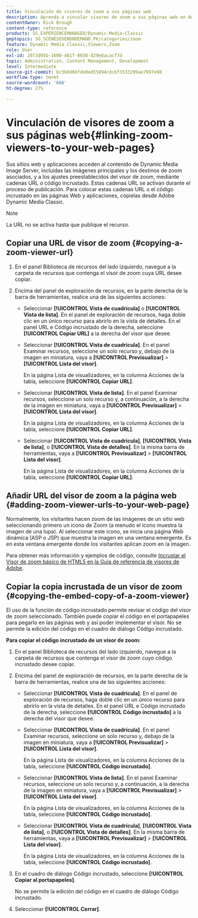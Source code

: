 ```yaml
---
title: Vinculación de visores de zoom a sus páginas web
description: Aprenda a vincular visores de zoom a sus páginas web en Adobe Dynamic Media Classic.
contentOwner: Rick Brough
content-type: reference
products: SG_EXPERIENCEMANAGER/Dynamic-Media-Classic
geptopics: SG_SCENESEVENONDEMAND_PK/categories/zoom
feature: Dynamic Media Classic,Viewers,Zoom
role: User
exl-id: 2073d95b-1600-481f-8038-d29e8acacf7d
topic: Administration, Content Management, Development
level: Intermediate
source-git-commit: bc3b696bfde0ed55894cdcbf3533299ae7697e98
workflow-type: tm+mt
source-wordcount: '666'
ht-degree: 27%

---
```


# Vinculación de visores de zoom a sus páginas web{#linking-zoom-viewers-to-your-web-pages}

Sus sitios web y aplicaciones acceden al contenido de Dynamic Media Image Server, incluidas las imágenes principales y los destinos de zoom asociados, y a los ajustes preestablecidos del visor de zoom, mediante cadenas URL o código incrustado. Estas cadenas URL se activan durante el proceso de publicación. Para colocar estas cadenas URL o el código incrustado en las páginas Web y aplicaciones, cópielas desde Adobe Dynamic Media Classic.

>[!NOTE]
>
>La URL no se activa hasta que publique el recurso.

## Copiar una URL de visor de zoom {#copying-a-zoom-viewer-url}

1. En el panel Biblioteca de recursos del lado izquierdo, navegue a la carpeta de recursos que contenga el visor de zoom cuya URL desee copiar.
1. Encima del panel de exploración de recursos, en la parte derecha de la barra de herramientas, realice una de las siguientes acciones:

   * Seleccionar **[!UICONTROL Vista de cuadrícula]** o **[!UICONTROL Vista de lista]**. En el panel de exploración de recursos, haga doble clic en un único recurso para abrirlo en la vista de detalles. En el panel URL e Código incrustado de la derecha, seleccione **[!UICONTROL Copiar URL]** a la derecha del visor que desee.
   * Seleccionar **[!UICONTROL Vista de cuadrícula]**. En el panel Examinar recursos, seleccione un solo recurso y, debajo de la imagen en miniatura, vaya a **[!UICONTROL Previsualizar]** > **[!UICONTROL Lista del visor]**.

     En la página Lista de visualizadores, en la columna Acciones de la tabla, seleccione **[!UICONTROL Copiar URL]**.

   * Seleccionar **[!UICONTROL Vista de lista]**. En el panel Examinar recursos, seleccione un solo recurso y, a continuación, a la derecha de la imagen en miniatura, vaya a **[!UICONTROL Previsualizar]** > **[!UICONTROL Lista del visor]**.

     En la página Lista de visualizadores, en la columna Acciones de la tabla, seleccione **[!UICONTROL Copiar URL]**.

   * Seleccionar **[!UICONTROL Vista de cuadrícula]**, **[!UICONTROL Vista de lista]**, o **[!UICONTROL Vista de detalles]**. En la misma barra de herramientas, vaya a **[!UICONTROL Previsualizar]** > **[!UICONTROL Lista del visor]**.

     En la página Lista de visualizadores, en la columna Acciones de la tabla, seleccione **[!UICONTROL Copiar URL]**.

## Añadir URL del visor de zoom a la página web {#adding-zoom-viewer-urls-to-your-web-page}

Normalmente, los visitantes hacen zoom de las imágenes de un sitio web seleccionando primero un icono de Zoom (a menudo el icono muestra la imagen de una lupa). Al seleccionar este icono, se inicia una página Web dinámica (ASP o JSP) que muestra la imagen en una ventana emergente. Es en esta ventana emergente donde los visitantes aplican zoom en la imagen.

Para obtener más información y ejemplos de código, consulte [Incrustar el Visor de zoom básico de HTML5 en la Guía de referencia de visores de Adobe](https://experienceleague.adobe.com/en/docs/dynamic-media-developer-resources/library/viewers-aem-assets-dmc/basic-zoom/c-html5-20-basic-zoom-viewer-about#section-e1c3106f5b3e445d9b95be337c2f94e2).

## Copiar la copia incrustada de un visor de zoom {#copying-the-embed-copy-of-a-zoom-viewer}

El uso de la función de código incrustado permite revisar el código del visor de zoom seleccionado. También puede copiar el código en el portapapeles para pegarlo en las páginas web y así poder implementar el visor. No se permite la edición del código en el cuadro de diálogo Código incrustado.

**Para copiar el código incrustado de un visor de zoom:**

1. En el panel Biblioteca de recursos del lado izquierdo, navegue a la carpeta de recursos que contenga el visor de zoom cuyo código incrustado desee copiar.
1. Encima del panel de exploración de recursos, en la parte derecha de la barra de herramientas, realice una de las siguientes acciones:

   * Seleccionar **[!UICONTROL Vista de cuadrícula]**. En el panel de exploración de recursos, haga doble clic en un único recurso para abrirlo en la vista de detalles. En el panel URL e Código incrustado de la derecha, seleccione **[!UICONTROL Código incrustado]** a la derecha del visor que desee.
   * Seleccionar **[!UICONTROL Vista de cuadrícula]**. En el panel Examinar recursos, seleccione un solo recurso y, debajo de la imagen en miniatura, vaya a **[!UICONTROL Previsualizar]** > **[!UICONTROL Lista del visor]**.

     En la página Lista de visualizadores, en la columna Acciones de la tabla, seleccione **[!UICONTROL Código incrustado]**.

   * Seleccionar **[!UICONTROL Vista de lista]**. En el panel Examinar recursos, seleccione un solo recurso y, a continuación, a la derecha de la imagen en miniatura, vaya a **[!UICONTROL Previsualizar]** > **[!UICONTROL Lista del visor]**.

     En la página Lista de visualizadores, en la columna Acciones de la tabla, seleccione **[!UICONTROL Código incrustado]**.

   * Seleccionar **[!UICONTROL Vista de cuadrícula]**, **[!UICONTROL Vista de lista]**, o **[!UICONTROL Vista de detalles]**. En la misma barra de herramientas, vaya a **[!UICONTROL Previsualizar]** > **[!UICONTROL Lista del visor]**.

     En la página Lista de visualizadores, en la columna Acciones de la tabla, seleccione **[!UICONTROL Código incrustado]**.

1. En el cuadro de diálogo Código incrustado, seleccione **[!UICONTROL Copiar al portapapeles]**.

   No se permite la edición del código en el cuadro de diálogo Código incrustado.

1. Seleccionar **[!UICONTROL Cerrar]**.
